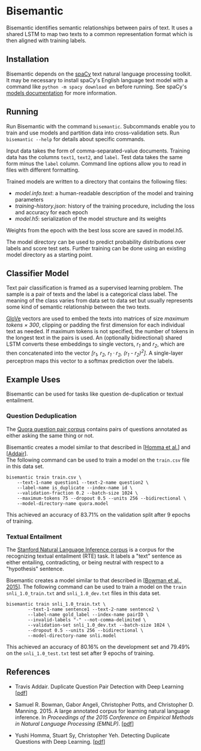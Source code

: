 # Bisemantic

Bisemantic identifies semantic relationships between pairs of text.
It uses a shared LSTM to map two texts to a common representation format which is then aligned with training labels.


## Installation

Bisemantic depends on the [spaCy](https://spacy.io/) text natural language processing toolkit.
It may be necessary to install spaCy's English language text model with a command like `python -m spacy download en` 
before running.
See spaCy's [models documentation](https://spacy.io/docs/usage/models) for more information.


## Running

Run Bisemantic with the command `bisemantic`.
Subcommands enable you to train and use models and partition data into cross-validation sets.
Run `bisemantic --help` for details about specific commands.

Input data takes the form of comma-separated-value documents.
Training data has the columns `text1`, `text2`, and `label`.
Test data takes the same form minus the `label` column.
Command line options allow you to read in files with different formatting.

Trained models are written to a directory that contains the following files:

* _model.info.text_: a human-readable description of the model and training parameters
* _training-history.json_: history of the training procedure, including the loss and accuracy for each epoch
* _model.h5_: serialization of the model structure and its weights

Weights from the epoch with the best loss score are saved in model.h5.

The model directory can be used to predict probability distributions over labels and score test sets.
Further training can be done using an existing model directory as a starting point.


## Classifier Model

Text pair classification is framed as a supervised learning problem.
The sample is a pair of texts and the label is a categorical class label.
The meaning of the class varies from data set to data set but usually represents some kind of semantic relationship 
between the two texts.

[GloVe](https://nlp.stanford.edu/projects/glove/) vectors are used to embed the texts into matrices of size
_maximum tokens × 300_, clipping or padding the first dimension for each individual text as needed.
If maximum tokens is not specified, the number of tokens in the longest text in the pairs is used.
An (optionally bidirectional) shared LSTM converts these embeddings to single vectors,
 _r<sub>1</sub>_ and _r<sub>2</sub>_, which are then concatenated
into the vector
_[r<sub>1</sub>, r<sub>2</sub>, r<sub>1</sub> · r<sub>2</sub>, (r<sub>1</sub> - r<sub>2</sub>)<sup>2</sup>]_.
A single-layer perceptron maps this vector to a softmax prediction over the labels.


## Example Uses

Bisemantic can be used for tasks like question de-duplication or textual entailment.

### Question Deduplication

The [Quora question pair corpus](https://data.quora.com/First-Quora-Dataset-Release-Question-Pairs) contains
pairs of questions annotated as either asking the same thing or not.

Bisemantic creates a model similar to that described in
\[[Homma et al.](https://web.stanford.edu/class/cs224n/reports/2748045.pdf)\]
and \[[Addair](https://web.stanford.edu/class/cs224n/reports/2759336.pdf)\].  
The following command can be used to train a model on the `train.csv` file in this data set.

    bisemantic train train.csv \
        --text-1-name question1 --text-2-name question2 \
        --label-name is_duplicate --index-name id \
        --validation-fraction 0.2 --batch-size 1024 \
        --maximum-tokens 75 --dropout 0.5 --units 256 --bidirectional \
        --model-directory-name quora.model

This achieved an accuracy of 83.71% on the validation split after 9 epochs of training. 

### Textual Entailment

The [Stanford Natural Language Inference corpus](https://nlp.stanford.edu/projects/snli/) is a corpus for the
recognizing textual entailment (RTE) task.
It labels a "text" sentence as either entailing, contradicting, or being neutral with respect to a "hypothesis"
sentence.

Bisemantic creates a model similar to that described in
\[[Bowman et al., 2015](https://nlp.stanford.edu/pubs/snli_paper.pdf)\].
The following command can be used to train a model on the `train snli_1.0_train.txt` and `snli_1.0_dev.txt` files in
this data set.

    bisemantic train snli_1.0_train.txt \
   			--text-1-name sentence1 --text-2-name sentence2 \
   			--label-name gold_label --index-name pairID \
			--invalid-labels "-" --not-comma-delimited \
			--validation-set snli_1.0_dev.txt --batch-size 1024 \
			--dropout 0.5 --units 256 --bidirectional \
			--model-directory-name snli.model

This achieved an accuracy of 80.16% on the development set and 79.49% on the `snli_1.0_test.txt` test set after 9 epochs
of training.


## References

* Travis Addair. Duplicate Question Pair Detection with Deep Learning
[[pdf](https://web.stanford.edu/class/cs224n/reports/2759336.pdf)]

* Samuel R. Bowman, Gabor Angeli, Christopher Potts, and Christopher D. Manning. 2015. A large annotated corpus for 
learning natural language inference. In _Proceedings of the 2015 Conference on Empirical Methods in Natural Language 
Processing (EMNLP)_. [[pdf](https://nlp.stanford.edu/pubs/snli_paper.pdf)]
 
* Yushi Homma, Stuart Sy, Christopher Yeh. Detecting Duplicate Questions with Deep Learning.
[[pdf](https://web.stanford.edu/class/cs224n/reports/2748045.pdf)]

